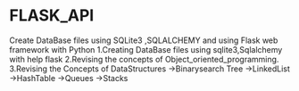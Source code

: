 # FLASK_API
Create DataBase files  using SQLite3 ,SQLALCHEMY and using Flask web framework with Python 
1.Creating DataBase files using sqlite3,Sqlalchemy with help flask
2.Revising the concepts of Object_oriented_programming.
3.Revising the Concepts of DataStructures
        ->Binarysearch Tree
        ->LinkedList
        ->HashTable
        ->Queues
        ->Stacks
